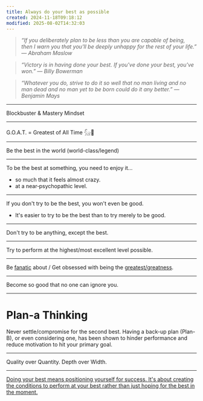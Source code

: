 ```yaml
---
title: Always do your best as possible
created: 2024-11-18T09:18:12
modified: 2025-08-02T14:32:03
---
```


> _“If you deliberately plan to be less than you are capable of being, then I warn you that you'll be deeply unhappy for the rest of your life.” — Abraham Maslow_

> _“Victory is in having done your best. If you've done your best, you've won.” — Billy Bowerman_

> _“Whatever you do, strive to do it so well that no man living and no man dead and no man yet to be born could do it any better.” — Benjamin Mays_

---

Blockbuster \& Mastery Mindset

---

G.O.A.T. = Greatest of All Time 𓃵🐐

---

Be the best in the world (world-class/legend)

---

To be the best at something, you need to enjoy it…

* so much that it feels almost crazy.
* at a near‑psychopathic level.

---

If you don't try to be the best, you won't even be good.

* It's easier to try to be the best than to try merely to be good.

---

Don't try to be anything, except the best.

---

Try to perform at the highest/most excellent level possible.

---

Be [fanatic](https://www.merriam-webster.com/dictionary/fanatic) about / Get obsessed with being the [greatest/greatness](Do%20great%20work.md).

---

Become so good that no one can ignore you.

---

# Plan-a Thinking

Never settle/compromise for the second best. Having a back-up plan (Plan-B), or even considering one, has been shown to hinder performance and reduce motivation to hit your primary goal.

---

Quality over Quantity. Depth over Width.

---

[Doing your best means positioning yourself for success. It's about creating the conditions to perform at your best rather than just hoping for the best in the moment.](https://fs.blog/doing-your-best/#:~:text=Doing%20your%20best%20means%20positioning,the%20best%20in%20the%20moment)
